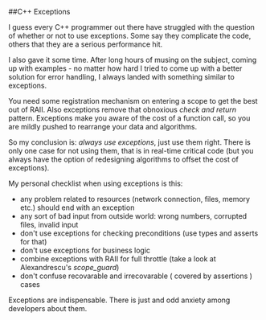 
##C++ Exceptions

  I guess every C++ programmer out there have struggled with the question of
  whether or not to use exceptions. Some say they complicate the code, others that
  they are a serious performance hit.

  I also gave it some time. After long hours of musing on the subject, coming up
  with examples - no matter how hard I tried to come up with a better solution for
  error handling, I always landed with something similar to exceptions.

  You need some registration mechanism on entering a scope to get the best out of RAII.
  Also exceptions remove that obnoxious *check and return* pattern.
  Exceptions make you aware of the cost of a function call, so you are mildly pushed to
  rearrange your data and algorithms.

  So my conclusion is: *always use exceptions*, just use them right. 
  There is only one case for not using them, that is in real-time critical code (but you 
  always have the option of redesigning algorithms to offset the cost of exceptions).

  My personal checklist when using exceptions is this:
  
  * any problem related to resources (network connection, files, memory etc.) should end with 
    an exception
  * any sort of bad input from outside world: wrong numbers, corrupted files, invalid input
  * don't use exceptions for checking preconditions (use types and asserts for that)
  * don't use exceptions for business logic
  * combine exceptions with RAII for full throttle (take a look at Alexandrescu's *scope_guard*)
  * don't confuse recovarable and irrecovarable ( covered by assertions ) cases

<!--first character is non-space to avoid markdown bug of not closing list-->

  Exceptions are indispensable. There is just and odd anxiety among developers about them.
  

